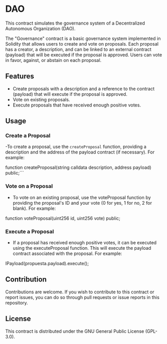 # DAO

This contract simulates the governance system of a Decentralized Autonomous Organization (DAO).

The "Governance" contract is a basic governance system implemented in Solidity that allows users to create and vote on proposals. Each proposal has a creator, a description, and can be linked to an external contract (payload) that will be executed if the proposal is approved. Users can vote in favor, against, or abstain on each proposal.

## Features

- Create proposals with a description and a reference to the contract (payload) that will execute if the proposal is approved.
- Vote on existing proposals.
- Execute proposals that have received enough positive votes.

## Usage

### Create a Proposal

-To create a proposal, use the `createProposal` function, providing a description and the address of the payload contract (if necessary). For example:

function createProposal(string calldata description, address payload) public;```

### Vote on a Proposal
- To vote on an existing proposal, use the voteProposal function by providing the proposal's ID and your vote (0 for yes, 1 for no, 2 for blank). For example:

function voteProposal(uint256 id, uint256 vote) public;

### Execute a Proposal
- If a proposal has received enough positive votes, it can be executed using the executeProposal function. 
This will execute the payload contract associated with the proposal. For example:

IPayload(propuesta.payload).execute();

## Contribution
Contributions are welcome. If you wish to contribute to this contract or report issues, you can do so through pull requests or issue reports in this repository.

## License
This contract is distributed under the GNU General Public License (GPL-3.0).






